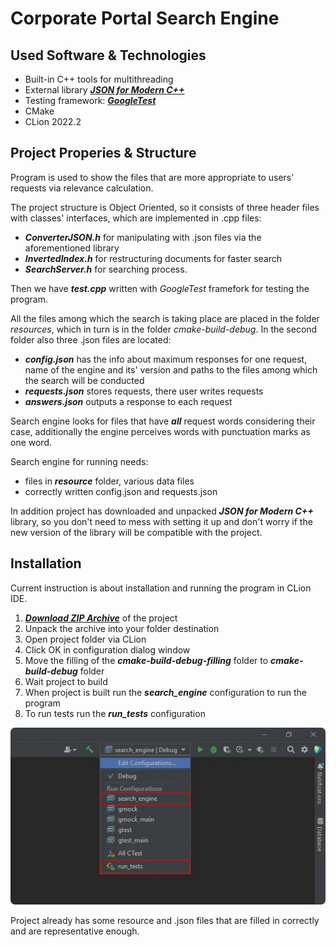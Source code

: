 # Corporate Portal Search Engine
## Used Software & Technologies
- Built-in C++ tools for multithreading
- External library [***JSON for Modern C++***](https://github.com/nlohmann/json)
- Testing framework: [***GoogleTest***](https://github.com/google)
- CMake
- CLion 2022.2
## Project Properies & Structure
Program is used to show the files that are more appropriate to users' requests via relevance calculation.

The project structure is Object Oriented, so it consists of three header files with classes' interfaces, which are implemented in .cpp files:
- ***ConverterJSON.h*** for manipulating with .json files via the aforementioned library
- ***InvertedIndex.h*** for restructuring documents for faster search
- ***SearchServer.h*** for searching process.

Then we have ***test.cpp*** written with *GoogleTest* framefork for testing the program.

All the files among which the search is taking place are placed in the folder *resources*, which in turn is in the folder *cmake-build-debug*. In the second folder also three .json files are located:
- ***config.json*** has the info about maximum responses for one request, name of the engine and its' version and paths to the files among which the search will be conducted
- ***requests.json*** stores requests, there user writes requests
- ***answers.json*** outputs a response to each request

Search engine looks for files that have ***all*** request words considering their case, additionally the engine perceives words with punctuation marks as one word.

Search engine for running needs:
- files in ***resource*** folder, various data files
- correctly written config.json and requests.json

In addition project has downloaded and unpacked ***JSON for Modern C++*** library, so you don't need to mess with setting it up and don't worry if the new version of the library will be compatible with the project.

## Installation
Current instruction is about installation and running the program in CLion IDE.
1. [***Download ZIP Archive***](https://github.com/kuksarnlav/search_engine/archive/refs/heads/main.zip "Download search engine") of the project
2. Unpack the archive into your folder destination
3. Open project folder via CLion
4. Click OK in configuration dialog window
5. Move the filling of the ***cmake-build-debug-filling*** folder to ***cmake-build-debug*** folder
6. Wait project to build
7. When project is built run the ***search_engine*** configuration to run the program
8. To run tests run the ***run_tests*** configuration

![Image description](photos-for-github/run-configurations.png)

Project already has some resource and .json files that are filled in correctly and are representative enough.